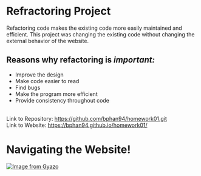 # Refractoring Project

Refactoring code makes the existing code more easily maintained and efficient. This project was changing the existing code without changing the external behavior of the website. 

## Reasons why refactoring is ***important:***
* Improve the design
* Make code easier to read
* Find bugs
* Make the program more efficient
* Provide consistency throughout code</br></br>

Link to Repository: https://github.com/bphan94/homework01.git</br>
Link to Website: https://bphan94.github.io/homework01/</br>


# Navigating the Website!
[![Image from Gyazo](https://i.gyazo.com/70ef8c934a72a30cfc03bc5cdbe72ea9.gif)](https://gyazo.com/70ef8c934a72a30cfc03bc5cdbe72ea9)
